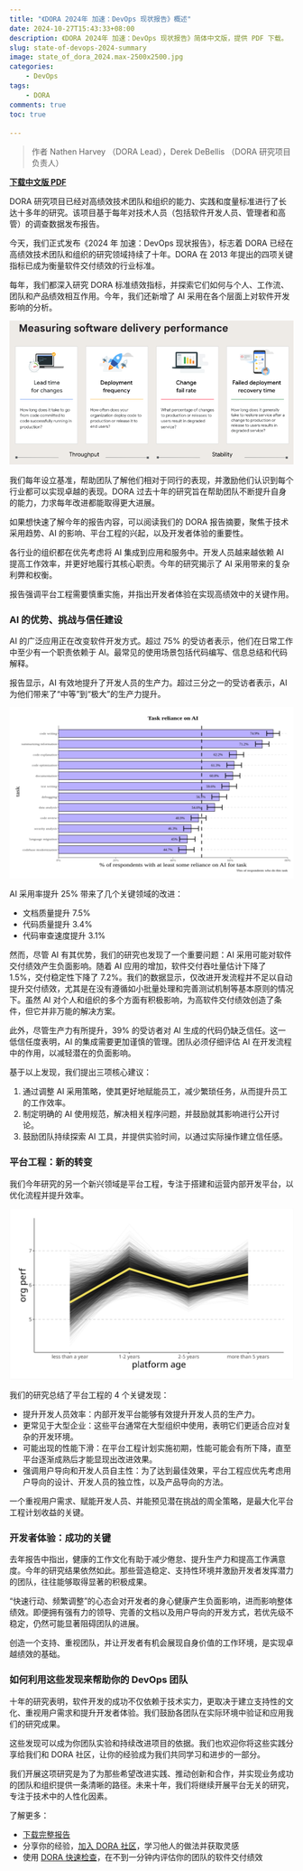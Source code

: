```yaml
---
title: "《DORA 2024年 加速：DevOps 现状报告》概述"
date: 2024-10-27T15:43:33+08:00
description: 《DORA 2024年 加速：DevOps 现状报告》简体中文版，提供 PDF 下载。
slug: state-of-devops-2024-summary
image: state_of_dora_2024.max-2500x2500.jpg
categories:
    - DevOps
tags:
    - DORA
comments: true
toc: true

---
```


> 作者 Nathen Harvey （DORA Lead），Derek DeBellis （DORA 研究项目负责人）

**[下载中文版 PDF](/blog/state-of-devops-2024-zh-cn/)**

DORA 研究项目已经对高绩效技术团队和组织的能力、实践和度量标准进行了长达十多年的研究。该项目基于每年对技术人员（包括软件开发人员、管理者和高管）的调查数据发布报告。

今天，我们正式发布《2024 年 加速：DevOps 现状报告》，标志着 DORA 已经在高绩效技术团队和组织的研究领域持续了十年。DORA 在 2013 年提出的四项关键指标已成为衡量软件交付绩效的行业标准。

每年，我们都深入研究 DORA 标准绩效指标，并探索它们如何与个人、工作流、团队和产品绩效相互作用。今年，我们还新增了 AI 采用在各个层面上对软件开发影响的分析。

![度量软件交付效能](1_CY0uOJ4.max-800x800.png)

我们每年设立基准，帮助团队了解他们相对于同行的表现，并激励他们认识到每个行业都可以实现卓越的表现。DORA 过去十年的研究旨在帮助团队不断提升自身的能力，力求每年改进都能取得更大进展。

如果想快速了解今年的报告内容，可以阅读我们的 DORA 报告摘要，聚焦于技术采用趋势、AI 的影响、平台工程的兴起，以及开发者体验的重要性。

各行业的组织都在优先考虑将 AI 集成到应用和服务中。开发人员越来越依赖 AI 提高工作效率，并更好地履行其核心职责。今年的研究揭示了 AI 采用带来的复杂利弊和权衡。

报告强调平台工程需要慎重实施，并指出开发者体验在实现高绩效中的关键作用。

### AI 的优势、挑战与信任建设

AI 的广泛应用正在改变软件开发方式。超过 75% 的受访者表示，他们在日常工作中至少有一个职责依赖于 AI。最常见的使用场景包括代码编写、信息总结和代码解释。

报告显示，AI 有效地提升了开发人员的生产力。超过三分之一的受访者表示，AI 为他们带来了“中等”到“极大”的生产力提升。

![AI 任务渗透率](2_wccUD78.max-1300x1300.png)

AI 采用率提升 25% 带来了几个关键领域的改进：

- 文档质量提升 7.5%
- 代码质量提升 3.4%
- 代码审查速度提升 3.1%

然而，尽管 AI 有其优势，我们的研究也发现了一个重要问题：AI 采用可能对软件交付绩效产生负面影响。随着 AI 应用的增加，软件交付吞吐量估计下降了 1.5%，交付稳定性下降了 7.2%。我们的数据显示，仅改进开发流程并不足以自动提升交付绩效，尤其是在没有遵循如小批量处理和完善测试机制等基本原则的情况下。虽然 AI 对个人和组织的多个方面有积极影响，为高软件交付绩效创造了条件，但它并非万能的解决方案。

此外，尽管生产力有所提升，39% 的受访者对 AI 生成的代码仍缺乏信任。这一低信任度表明，AI 的集成需要更加谨慎的管理。团队必须仔细评估 AI 在开发流程中的作用，以减轻潜在的负面影响。

基于以上发现，我们提出三项核心建议：

1. 通过调整 AI 采用策略，使其更好地赋能员工，减少繁琐任务，从而提升员工的工作效率。
2. 制定明确的 AI 使用规范，解决相关程序问题，并鼓励就其影响进行公开讨论。
3. 鼓励团队持续探索 AI 工具，并提供实验时间，以通过实际操作建立信任感。

### 平台工程：新的转变

我们今年研究的另一个新兴领域是平台工程，专注于搭建和运营内部开发平台，以优化流程并提升效率。

![平台寿命](3_ou7kqZc.max-2000x2000.jpg)

我们的研究总结了平台工程的 4 个关键发现：

- 提升开发人员效率：内部开发平台能够有效提升开发人员的生产力。
- 更常见于大型企业：这些平台通常在大型组织中使用，表明它们更适合应对复杂的开发环境。
- 可能出现的性能下滑：在平台工程计划实施初期，性能可能会有所下降，直至平台逐渐成熟后才能显现出改进效果。
- 强调用户导向和开发人员自主性：为了达到最佳效果，平台工程应优先考虑用户导向的设计、开发人员的独立性，以及产品导向的方法。

一个重视用户需求、赋能开发人员、并能预见潜在挑战的周全策略，是最大化平台工程计划收益的关键。

### 开发者体验：成功的关键

去年报告中指出，健康的工作文化有助于减少倦怠、提升生产力和提高工作满意度。今年的研究结果依然如此。那些营造稳定、支持性环境并激励开发者发挥潜力的团队，往往能够取得显著的积极成果。

“快速行动、频繁调整”的心态会对开发者的身心健康产生负面影响，进而影响整体绩效。即便拥有强有力的领导、完善的文档以及用户导向的开发方式，若优先级不稳定，仍然可能显著阻碍团队的进展。

创造一个支持、重视团队，并让开发者有机会展现自身价值的工作环境，是实现卓越绩效的基础。

### 如何利用这些发现来帮助你的 DevOps 团队

十年的研究表明，软件开发的成功不仅依赖于技术实力，更取决于建立支持性的文化、重视用户需求和提升开发者体验。我们鼓励各团队在实际环境中验证和应用我们的研究成果。

这些发现可以成为你团队实验和持续改进项目的依据。我们也欢迎你将这些实践分享给我们和 DORA 社区，让你的经验成为我们共同学习和进步的一部分。

我们开展这项研究是为了为那些希望改进实践、推动创新和合作，并实现业务成功的团队和组织提供一条清晰的路径。未来十年，我们将继续开展平台无关的研究，专注于技术中的人性化因素。

了解更多：

- [下载完整报告](/blog/state-of-devops-2024-zh-cn/)
- 分享你的经验，[加入 DORA 社区](https://dora.community/)，学习他人的做法并获取灵感
- 使用 [DORA 快速检查](https://dora.dev/quickcheck/)，在不到一分钟内评估你的团队的软件交付绩效
